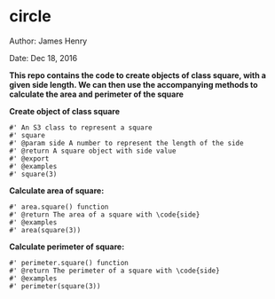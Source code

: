 # circle

Author: James Henry

Date: Dec 18, 2016

**This repo contains the code to create objects of class square, with a given side length. We can then use the accompanying methods to calculate the area and perimeter of the square**


**Create object of class square**

```
#' An S3 class to represent a square
#' square
#' @param side A number to represent the length of the side
#' @return A square object with side value
#' @export
#' @examples
#' square(3)
```

**Calculate area of square:**

```
#' area.square() function
#' @return The area of a square with \code{side} 
#' @examples
#' area(square(3))
```

**Calculate perimeter of square:**

```
#' perimeter.square() function
#' @return The perimeter of a square with \code{side}
#' @examples
#' perimeter(square(3))
```
